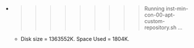 * >>>>>>>>> Running inst-min-con-00-apt-custom-repository.sh ...
  * Disk size = 1363552K. Space Used = 1804K.
